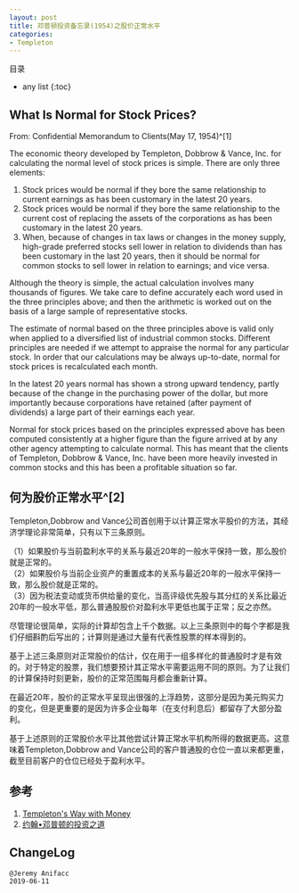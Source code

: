 ```yaml
---
layout: post
title: 邓普顿投资备忘录(1954)之股价正常水平
categories:
- Templeton
---
```

目录
* any list
{:toc}

## What Is Normal for Stock Prices?

From: Confidential Memorandum to Clients(May 17, 1954)^[1]

The economic theory developed by Templeton, Dobbrow & Vance, Inc. for calculating the normal level of stock prices is simple. There are only three elements:

1. Stock prices would be normal if they bore the same relationship to current earnings as has been customary in the latest 20 years.  
2. Stock prices would be normal if they bore the same relationship to the current cost of replacing the assets of the corporations as has been customary in the latest 20 years.  
3. When, because of changes in tax laws or changes in the money supply, high-grade preferred stocks sell lower in relation to dividends than has been customary in the last 20 years, then it should be normal for common stocks to sell lower in relation to earnings; and vice versa.

Although the theory is simple, the actual calculation involves many thousands of figures. We take care to define accurately each word used in the three principles above; and then the arithmetic is worked out on the basis of a large sample of representative stocks.

The estimate of normal based on the three principles above is valid only when applied to a diversified list of industrial common stocks. Different principles are needed if we attempt to appraise the normal for any particular stock. In order that our calculations may be always up-to-date, normal for stock prices is recalculated each month.

In the latest 20 years normal has shown a strong upward tendency, partly because of the change in the purchasing power of the dollar, but more importantly because corporations have retained (after payment of dividends) a large part of their earnings each year.

Normal for stock prices based on the principles expressed above has been computed consistently at a higher figure than the figure arrived at by any other agency attempting to calculate normal. This has meant that the clients of Templeton, Dobbrow & Vance, Inc. have been more heavily invested in common stocks and this has been a profitable situation so far.

## 何为股价正常水平^[2]

Templeton,Dobbrow and Vance公司首创用于以计算正常水平股价的方法，其经济学理论非常简单，只有以下三条原则。

（1）如果股价与当前盈利水平的关系与最近20年的一般水平保持一致，那么股价就是正常的。  
（2）如果股价与当前企业资产的重置成本的关系与最近20年的一般水平保持一致，那么股价就是正常的。   
（3）因为税法变动或货币供给量的变化，当高评级优先股与其分红的关系比最近20年的一般水平低，那么普通股股价对盈利水平更低也属于正常；反之亦然。

尽管理论很简单，实际的计算却包含上千个数据。以上三条原则中的每个字都是我们仔细斟酌后写出的；计算则是通过大量有代表性股票的样本得到的。

基于上述三条原则对正常股价的估计，仅在用于一组多样化的普通股时才是有效的。对于特定的股票，我们想要预计其正常水平需要运用不同的原则。为了让我们的计算保持时刻更新，股价的正常范围每月都会重新计算。

在最近20年，股价的正常水平呈现出很强的上浮趋势，这部分是因为美元购买力的变化，但是更重要的是因为许多企业每年（在支付利息后）都留存了大部分盈利。

基于上述原则的正常股价水平比其他尝试计算正常水平机构所得的数据更高。这意味着Templeton,Dobbrow and Vance公司的客户普通股的仓位一直以来都更重，截至目前客户的仓位已经处于盈利水平。

## 参考

1. [Templeton's Way with Money](https://book.douban.com/subject/6915772/)
2. [约翰•邓普顿的投资之道](https://book.douban.com/subject/25723410/)

## ChangeLog

```
@Jeremy Anifacc
2019-06-11
```
